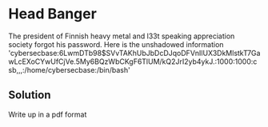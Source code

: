 # Head Banger

The president of Finnish heavy metal and l33t speaking appreciation society forgot his password. Here is the unshadowed information 'cybersecbase:$6$LwmDTb98$SVvTAKhUbJbDcDJqoDFVnIlUX3DkMlstkT7GawLcEXoCYwUfCjVe.5My6BQzWbCKgF6TlUM/kQ2JrI2yb4ykJ.:1000:1000:csb,,,:/home/cybersecbase:/bin/bash'

## Solution

Write up in a pdf format
